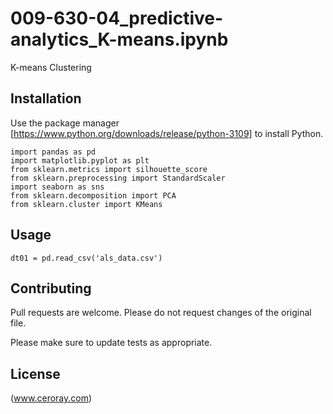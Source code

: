 # 009-630-04_predictive-analytics_K-means.ipynb

K-means Clustering

## Installation

Use the package manager [https://www.python.org/downloads/release/python-3109] to install Python.

```
import pandas as pd
import matplotlib.pyplot as plt
from sklearn.metrics import silhouette_score
from sklearn.preprocessing import StandardScaler
import seaborn as sns
from sklearn.decomposition import PCA
from sklearn.cluster import KMeans
```

## Usage

```
dt01 = pd.read_csv('als_data.csv')
```

## Contributing

Pull requests are welcome. Please do not request changes of the original file.

Please make sure to update tests as appropriate.

## License

(www.ceroray.com)
